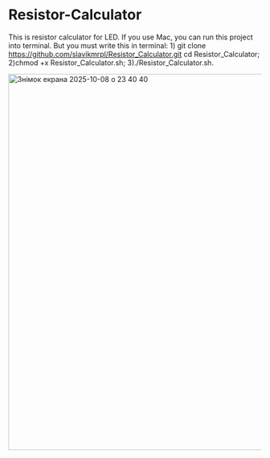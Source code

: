 # Resistor-Calculator
This is resistor calculator for LED. If you use Mac, you can run this project into terminal. But you must write this  in terminal: 1) git clone https://github.com/slavikmrpl/Resistor_Calculator.git cd Resistor_Calculator; 2)chmod +x Resistor_Calculator.sh; 3)./Resistor_Calculator.sh.


<img width="697" height="749" alt="Знімок екрана 2025-10-08 о 23 40 40" src="https://github.com/user-attachments/assets/d99746dc-1504-48ed-81e8-9fd5b7c73aaa" />
